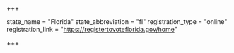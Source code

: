 +++

state_name = "Florida"
state_abbreviation = "fl"
registration_type = "online"
registration_link = "https://registertovoteflorida.gov/home"

+++